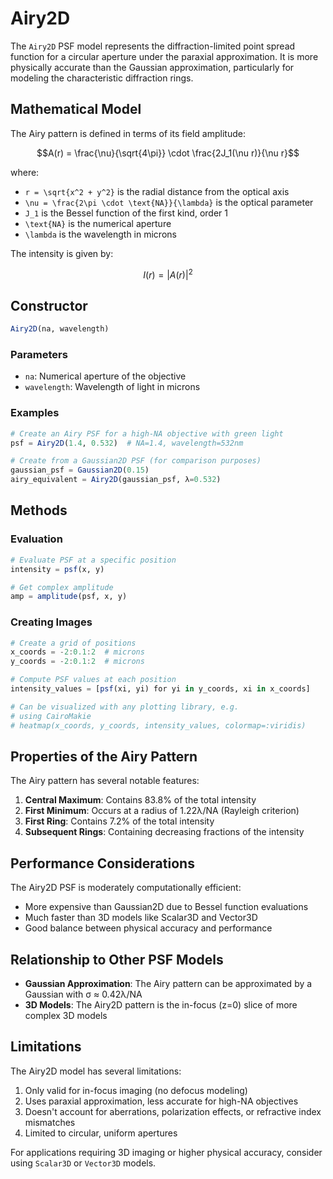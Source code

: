 # Airy2D

The `Airy2D` PSF model represents the diffraction-limited point spread function for a circular aperture under the paraxial approximation. It is more physically accurate than the Gaussian approximation, particularly for modeling the characteristic diffraction rings.

## Mathematical Model

The Airy pattern is defined in terms of its field amplitude:

```math
A(r) = \frac{\nu}{\sqrt{4\pi}} \cdot \frac{2J_1(\nu r)}{\nu r}
```

where:
- ``r = \sqrt{x^2 + y^2}`` is the radial distance from the optical axis
- ``\nu = \frac{2\pi \cdot \text{NA}}{\lambda}`` is the optical parameter
- ``J_1`` is the Bessel function of the first kind, order 1
- ``\text{NA}`` is the numerical aperture
- ``\lambda`` is the wavelength in microns

The intensity is given by:

```math
I(r) = |A(r)|^2
```

## Constructor

```julia
Airy2D(na, wavelength)
```

### Parameters

- `na`: Numerical aperture of the objective
- `wavelength`: Wavelength of light in microns

### Examples

```julia
# Create an Airy PSF for a high-NA objective with green light
psf = Airy2D(1.4, 0.532)  # NA=1.4, wavelength=532nm

# Create from a Gaussian2D PSF (for comparison purposes)
gaussian_psf = Gaussian2D(0.15)
airy_equivalent = Airy2D(gaussian_psf, λ=0.532)
```

## Methods

### Evaluation

```julia
# Evaluate PSF at a specific position
intensity = psf(x, y)

# Get complex amplitude
amp = amplitude(psf, x, y)
```

### Creating Images

```julia
# Create a grid of positions
x_coords = -2:0.1:2  # microns
y_coords = -2:0.1:2  # microns

# Compute PSF values at each position
intensity_values = [psf(xi, yi) for yi in y_coords, xi in x_coords]

# Can be visualized with any plotting library, e.g.
# using CairoMakie
# heatmap(x_coords, y_coords, intensity_values, colormap=:viridis)
```

## Properties of the Airy Pattern

The Airy pattern has several notable features:

1. **Central Maximum**: Contains 83.8% of the total intensity
2. **First Minimum**: Occurs at a radius of 1.22λ/NA (Rayleigh criterion)
3. **First Ring**: Contains 7.2% of the total intensity
4. **Subsequent Rings**: Containing decreasing fractions of the intensity

## Performance Considerations

The Airy2D PSF is moderately computationally efficient:
- More expensive than Gaussian2D due to Bessel function evaluations
- Much faster than 3D models like Scalar3D and Vector3D
- Good balance between physical accuracy and performance

## Relationship to Other PSF Models

- **Gaussian Approximation**: The Airy pattern can be approximated by a Gaussian with σ ≈ 0.42λ/NA
- **3D Models**: The Airy2D pattern is the in-focus (z=0) slice of more complex 3D models

## Limitations

The Airy2D model has several limitations:

1. Only valid for in-focus imaging (no defocus modeling)
2. Uses paraxial approximation, less accurate for high-NA objectives
3. Doesn't account for aberrations, polarization effects, or refractive index mismatches
4. Limited to circular, uniform apertures

For applications requiring 3D imaging or higher physical accuracy, consider using `Scalar3D` or `Vector3D` models.